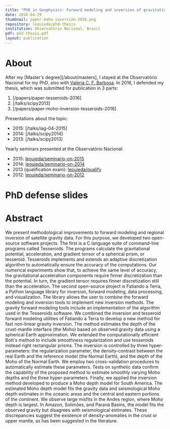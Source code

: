 ```yaml
---
title: "PhD in Geophysics: Forward modeling and inversion of gravitational fields in spherical coordinates"
date: 2016-04-29
thumbnail: paper-moho-inversion-2016.png
repository: leouieda/phd-thesis
institution: Observatório Nacional, Brazil
pdf: phd-thesis.pdf
layout: publication
---
```


# About

After my [Master's degree][/about/masters],
I stayed at the Observatório Nacional for my PhD,
also with [Valéria C. F. Barbosa](http://lattes.cnpq.br/0391036221142471).
In 2016, I defended my thesis, which was submitted for publication in 3 parts:

1. [/papers/paper-tesseroids-2016]
2. [/talks/scipy2013]
3. [/papers/paper-moho-inversion-tesseroids-2016]

Presentations about the topic:

* 2015: [/talks/iag-04-2015]
* 2014: [/talks/scipy2014]
* 2013: [/talks/scipy2013]

Yearly seminars presented at the Observatório Nacional:

* 2015: [leouieda/seminario-on-2015](https://github.com/leouieda/seminario-on-2015)
* 2014: [leouieda/seminario-on-2014](https://github.com/leouieda/seminario-on-2014)
* 2013 (qualification exam): [leouieda/qualify](https://github.com/leouieda/qualify)
* 2012: [leouieda/seminario-on-2012](https://github.com/leouieda/seminario-on-2012)

# PhD defense slides

<script async class="speakerdeck-embed"
data-id="db1324af5ddc4183b5961497fd87b057" data-ratio="1.33333333333333"
src="//speakerdeck.com/assets/embed.js"></script>


# Abstract

We present methodological improvements to forward modeling and regional
inversion of satellite gravity data. For this purpose, we developed two
open-source software projects. The first is a C language suite of command-line
programs called Tesseroids. The programs calculate the gravitational potential,
acceleration, and gradient tensor of a spherical prism, or tesseroid.
Tesseroids implements and extends an adaptive discretization algorithm to
automatically ensure the accuracy of the computations. Our numerical
experiments show that, to achieve the same level of accuracy, the gravitational
acceleration components require finner discretization than the potential. In
turn, the gradient tensor requires finner discretization still than the
acceleration. The second open-source project is Fatiando a Terra, a Python
language library for inversion, forward modeling, data processing, and
visualization. The library allows the user to combine the forward modeling and
inversion tools to implement new inversion methods. The gravity forward
modeling tools include an implementation of the algorithm used in the
Tesseroids software. We combined the inversion and tesseroid forward modeling
utilities of Fatiando a Terra to develop a new method for fast non-linear
gravity inversion. The method estimates the depth of the crust-mantle interface
(the Moho) based on observed gravity data using a spherical Earth
approximation. We extended the computationally efficient Bott's method to
include smoothness regularization and use tesseroids instead right rectangular
prisms. The inversion is controlled by three hyper-parameters: the
regularization parameter, the density-contrast between the real Earth and the
reference model (the Normal Earth), and the depth of the Moho of the Normal
Earth. We employ two cross-validation procedures to automatically estimate
these parameters. Tests on synthetic data confirm the capability of the
proposed method to estimate smoothly varying Moho depths and the three
hyper-parameters. Finally, we applied the inversion method developed to produce
a Moho depth model for South America. The estimated Moho depth model fits the
gravity data and seismological Moho depth estimates in the oceanic areas and
the central and eastern portions of the continent. We observe large misfits in
the Andes region, where Moho depth is largest. In Amazon, Solimões, and Paraná
Basins, the model fits the observed gravity but disagrees with seismological
estimates. These discrepancies suggest the existence of density-anomalies in
the crust or upper mantle, as has been suggested in the literature.
